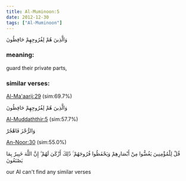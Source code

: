 ```yaml
---
title: Al-Muminoon:5
date: 2012-12-30
tags: ["Al-Muminoon"]
---
```

وَالَّذِينَ هُمْ لِفُرُوجِهِمْ حَافِظُونَ
### meaning: 
guard their private parts,
### similar verses: 

[Al-Ma'aarij:29](/70/29) (sim:69.7%)

وَالَّذِينَ هُمْ لِفُرُوجِهِمْ حَافِظُونَ

[Al-Muddaththir:5](/74/5) (sim:57.7%)

وَالرُّجْزَ فَاهْجُرْ

[An-Noor:30](/24/30) (sim:55.0%)

قُلْ لِلْمُؤْمِنِينَ يَغُضُّوا مِنْ أَبْصَارِهِمْ وَيَحْفَظُوا فُرُوجَهُمْ ۚ ذَٰلِكَ أَزْكَىٰ لَهُمْ ۗ إِنَّ اللَّهَ خَبِيرٌ بِمَا يَصْنَعُونَ

our AI can't find any similar verses

